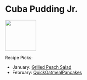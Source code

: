 # Cuba Pudding Jr.

<img src="http://api.adorable.io/avatars/100/cubapud%40flavor.magazine" height="100" width="100" />

Recipe Picks:

- January: [Grilled Peach Salad](../recipe/jan/grilled-peach-salad.md)
- February: [QuickOatmealPancakes](../recipe/feb/QuickOatmealPancakes.md)
